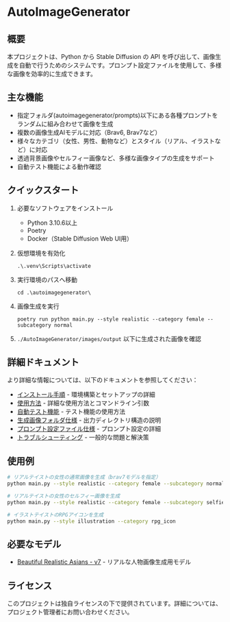 # AutoImageGenerator

## 概要

本プロジェクトは、Python から Stable Diffusion の API を呼び出して、画像生成を自動で行うためのシステムです。プロンプト設定ファイルを使用して、多様な画像を効率的に生成できます。

## 主な機能

- 指定フォルダ(autoimagegenerator/prompts)以下にある各種プロンプトをランダムに組み合わせて画像を生成
- 複数の画像生成AIモデルに対応（Brav6, Brav7など）
- 様々なカテゴリ（女性、男性、動物など）とスタイル（リアル、イラストなど）に対応
- 透過背景画像やセルフィー画像など、多様な画像タイプの生成をサポート
- 自動テスト機能による動作確認

## クイックスタート

1. 必要なソフトウェアをインストール
   - Python 3.10.6以上
   - Poetry
   - Docker（Stable Diffusion Web UI用）

2. 仮想環境を有効化
   ```
   .\.venv\Scripts\activate
   ```

3. 実行環境のパスへ移動
   ```
   cd .\autoimagegenerator\
   ```

4. 画像生成を実行
   ```
   poetry run python main.py --style realistic --category female --subcategory normal
   ```

5. `./AutoImageGenerator/images/output` 以下に生成された画像を確認

## 詳細ドキュメント

より詳細な情報については、以下のドキュメントを参照してください：

- [インストール手順](docs/installation.md) - 環境構築とセットアップの詳細
- [使用方法](docs/usage.md) - 詳細な使用方法とコマンドライン引数
- [自動テスト機能](docs/testing.md) - テスト機能の使用方法
- [生成画像フォルダ仕様](docs/folder_structure.md) - 出力ディレクトリ構造の説明
- [プロンプト設定ファイル仕様](docs/prompt_settings.md) - プロンプト設定の詳細
- [トラブルシューティング](docs/troubleshooting.md) - 一般的な問題と解決策

## 使用例

```bash
# リアルテイストの女性の通常画像を生成（brav7モデルを指定）
python main.py --style realistic --category female --subcategory normal --model brav7

# リアルテイストの女性のセルフィー画像を生成
python main.py --style realistic --category female --subcategory selfie

# イラストテイストのRPGアイコンを生成
python main.py --style illustration --category rpg_icon
```

## 必要なモデル

- [Beautiful Realistic Asians - v7](https://civitai.com/models/25494/brabeautiful-realistic-asians-v2) - リアルな人物画像生成用モデル

## ライセンス

このプロジェクトは独自ライセンスの下で提供されています。詳細については、プロジェクト管理者にお問い合わせください。
